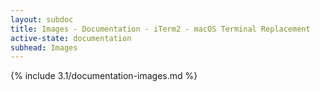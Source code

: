 ```yaml
---
layout: subdoc
title: Images - Documentation - iTerm2 - macOS Terminal Replacement
active-state: documentation
subhead: Images
---
```

{% include 3.1/documentation-images.md %}

